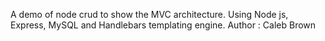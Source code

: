  A demo of node crud to show the MVC architecture. Using Node js, Express, MySQL and Handlebars templating engine.  Author : Caleb Brown